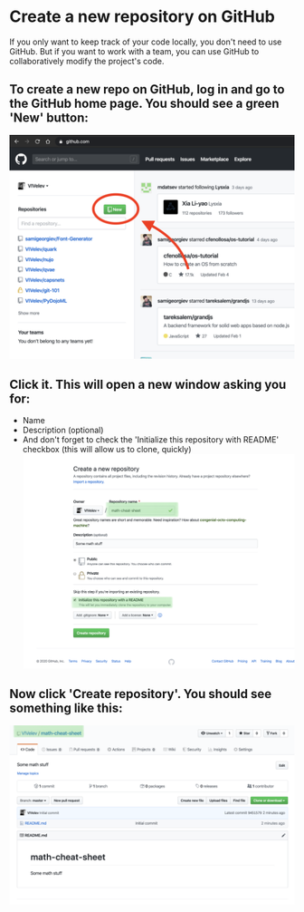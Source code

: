 # Create a new repository on GitHub
If you only want to keep track of your code locally, you don't need to use GitHub.
But if you want to work with a team, you can use GitHub to collaboratively modify the project's code.

## To create a new repo on GitHub, log in and go to the GitHub home page. You should see a green 'New' button:
![new_repo](new_repo.png)

## Click it. This will open a new window asking you for:
- Name
- Description (optional)
- And don't forget to check the 'Initialize this repository with README' checkbox (this will allow us to clone, quickly)
![creation](creation.png)

## Now click 'Create repository'. You should see something like this:
![stuff](stuff.png)
